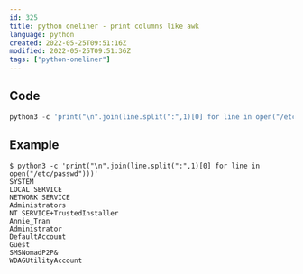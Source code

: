 ```yaml
---
id: 325
title: python oneliner - print columns like awk
language: python
created: 2022-05-25T09:51:16Z
modified: 2022-05-25T09:51:36Z
tags: ["python-oneliner"]
---
```


## Code

```python
python3 -c 'print("\n".join(line.split(":",1)[0] for line in open("/etc/passwd")))'
```

## Example

```
$ python3 -c 'print("\n".join(line.split(":",1)[0] for line in open("/etc/passwd")))'
SYSTEM
LOCAL SERVICE
NETWORK SERVICE
Administrators
NT SERVICE+TrustedInstaller
Annie_Tran
Administrator
DefaultAccount
Guest
SMSNomadP2P&
WDAGUtilityAccount
```

<!-- end -->

